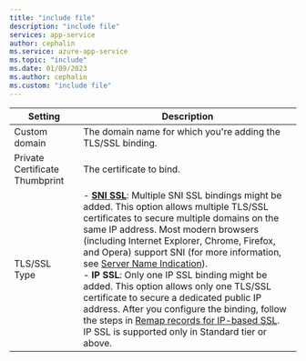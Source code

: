 ```yaml
---
title: "include file"
description: "include file"
services: app-service
author: cephalin
ms.service: azure-app-service
ms.topic: "include"
ms.date: 01/09/2023
ms.author: cephalin
ms.custom: "include file"
---
```


| Setting | Description |
|-|-|
| Custom domain | The domain name for which you're adding the TLS/SSL binding. |
| Private Certificate Thumbprint | The certificate to bind. |
| TLS/SSL Type | - **[SNI SSL](https://en.wikipedia.org/wiki/Server_Name_Indication)**: Multiple SNI SSL bindings might be added. This option allows multiple TLS/SSL certificates to secure multiple domains on the same IP address. Most modern browsers (including Internet Explorer, Chrome, Firefox, and Opera) support SNI (for more information, see [Server Name Indication](https://wikipedia.org/wiki/Server_Name_Indication)).<br />- **IP SSL**: Only one IP SSL binding might be added. This option allows only one TLS/SSL certificate to secure a dedicated public IP address. After you configure the binding, follow the steps in [Remap records for IP-based SSL](../articles/app-service/configure-ssl-bindings.md#remap-records-for-ip-based-ssl).<br/>IP SSL is supported only in Standard tier or above. |

